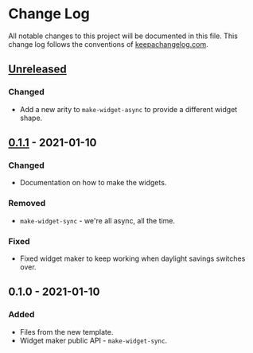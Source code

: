 # Change Log
All notable changes to this project will be documented in this file. This change log follows the conventions of [keepachangelog.com](http://keepachangelog.com/).

## [Unreleased]
### Changed
- Add a new arity to `make-widget-async` to provide a different widget shape.

## [0.1.1] - 2021-01-10
### Changed
- Documentation on how to make the widgets.

### Removed
- `make-widget-sync` - we're all async, all the time.

### Fixed
- Fixed widget maker to keep working when daylight savings switches over.

## 0.1.0 - 2021-01-10
### Added
- Files from the new template.
- Widget maker public API - `make-widget-sync`.

[Unreleased]: https://github.com/your-name/feature_toggle_api/compare/0.1.1...HEAD
[0.1.1]: https://github.com/your-name/feature_toggle_api/compare/0.1.0...0.1.1
